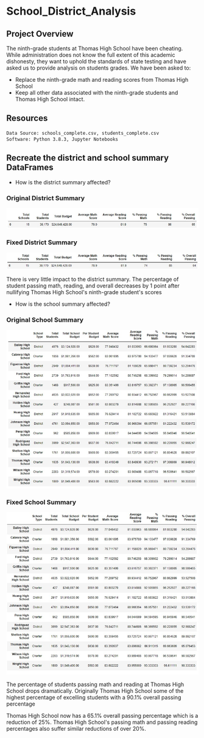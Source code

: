 # School_District_Analysis
## Project Overview
The ninth-grade students  at Thomas High School have been cheating. While administration does not know the full extent of this academic dishonesty, they want to uphold the standards of state testing and have asked us to provide analysis on students grades. We have been asked to:
* Replace the ninth-grade math and reading scores from Thomas High School
* Keep all other data associated with the ninth-grade students and Thomas High School intact.

## Resources
	Data Source: schools_complete.csv, students_complete.csv
	Software: Python 3.8.3, Jupyter Notebooks

## Recreate the district and school summary DataFrames
* How is the district summary affected?
### Original District Summary
![Original District Summary](https://github.com/n-toy/School_District_Analysis/blob/master/Resources/District_summary_original.jpg)

### Fixed District Summary
![Fixed District Summary](https://github.com/n-toy/School_District_Analysis/blob/master/Resources/District_summary_fixed.jpg)

There is very little impact to the district summary. The percentage of student passing math, reading, and overall decreases by 1 point after nullifying Thomas High School's ninth-grade student's scores

* How is the school summary affected?
### Original School Summary
![Original School Summary](https://github.com/n-toy/School_District_Analysis/blob/master/Resources/school_summary_original.jpg)

### Fixed School Summary
![Fixed School Summary](https://github.com/n-toy/School_District_Analysis/blob/master/Resources/school_summary_fixed.jpg)

The percentage of students passing math and reading at Thomas High School drops dramatically. Originally Thomas High School some of the highest percentage of excelling students with a 90.1% overall passing percentage

Thomas High School now has a 65.1% overall passing percentage which is a reduction of 25%. Thomas High School's passing math and passing reading percentages also suffer similar reductions of over 20%.
